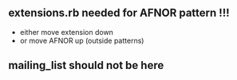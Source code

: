 ## extensions.rb needed for AFNOR pattern !!!
* either move extension down
* or move AFNOR up (outside patterns)

## mailing_list should not be here
